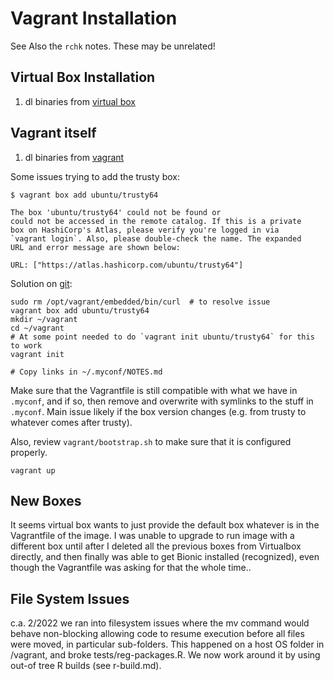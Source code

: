# Vagrant Installation

See Also the `rchk` notes.  These may be unrelated!

## Virtual Box Installation

1. dl binaries from [virtual box](https://www.virtualbox.org/)

## Vagrant itself

1. dl binaries from [vagrant](https://www.vagrantup.com/docs/installation/)

Some issues trying to add the trusty box:

```
$ vagrant box add ubuntu/trusty64

The box 'ubuntu/trusty64' could not be found or
could not be accessed in the remote catalog. If this is a private
box on HashiCorp's Atlas, please verify you're logged in via
`vagrant login`. Also, please double-check the name. The expanded
URL and error message are shown below:

URL: ["https://atlas.hashicorp.com/ubuntu/trusty64"]
```

Solution on [git](https://github.com/Varying-Vagrant-Vagrants/VVV/issues/354):

```
sudo rm /opt/vagrant/embedded/bin/curl  # to resolve issue
vagrant box add ubuntu/trusty64
mkdir ~/vagrant
cd ~/vagrant
# At some point needed to do `vagrant init ubuntu/trusty64` for this to work
vagrant init

# Copy links in ~/.myconf/NOTES.md
```

Make sure that the Vagrantfile is still compatible with what we have in
`.myconf`, and if so, then remove and overwrite with symlinks to the stuff in
`.myconf`.  Main issue likely if the box version changes (e.g. from trusty to
whatever comes after trusty).

Also, review `vagrant/bootstrap.sh` to make sure that it is configured
properly.

```
vagrant up
```

## New Boxes

It seems virtual box wants to just provide the default box whatever is in the
Vagrantfile of the image.  I was unable to upgrade to run image with a different
box until after I deleted all the previous boxes from Virtualbox directly, and
then finally was able to get Bionic installed (recognized), even though the
Vagrantfile was asking for that the whole time..

## File System Issues

c.a. 2/2022 we ran into filesystem issues where the mv command would behave
non-blocking allowing code to resume execution before all files were moved, in
particular sub-folders.  This happened on a host OS folder in /vagrant, and
broke tests/reg-packages.R.  We now work around it by using out-of tree R builds
(see r-build.md).
